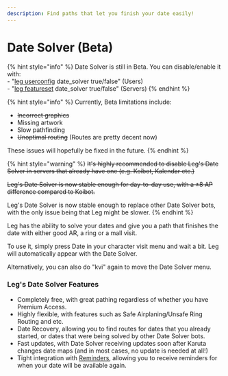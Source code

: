 ```yaml
---
description: Find paths that let you finish your date easily!
---
```


# Date Solver (Beta)

{% hint style="info" %}
Date Solver is still in Beta. You can disable/enable it with:\
\- "[leg userconfig](../bot-management/user-feature-configuration/) date\_solver true/false" (Users)\
\- "[leg featureset](../bot-management/guild-feature-configuration/) date\_solver true/false" (Servers)
{% endhint %}

{% hint style="info" %}
Currently, Beta limitations include:

* ~~Incorrect graphics~~
* Missing artwork
* Slow pathfinding
* ~~Unoptimal routing~~ (Routes are pretty decent now)

These issues will hopefully be fixed in the future.
{% endhint %}

{% hint style="warning" %}
~~It's highly recommended to disable Leg's Date Solver in servers that already have one (e.g. Koibot, Kalendar etc.)~~

~~Leg's Date Solver is now stable enough for day-to-day use, with a ±8 AP difference compared to Koibot.~~

Leg's Date Solver is now stable enough to replace other Date Solver bots, with the only issue being that Leg might be slower.
{% endhint %}

Leg has the ability to solve your dates and give you a path that finishes the date with either good AR, a ring or a mall visit.

To use it, simply press Date in your character visit menu and wait a bit. Leg will automatically appear with the Date Solver.

Alternatively, you can also do "kvi" again to move the Date Solver menu.

### Leg's Date Solver Features

* Completely free, with great pathing regardless of whether you have Premium Access.
* Highly flexible, with features such as Safe Airplaning/Unsafe Ring Routing and etc.
* Date Recovery, allowing you to find routes for dates that you already started, or dates that were being solved by other Date Solver bots.
* Fast updates, with Date Solver receiving updates soon after Karuta changes date maps (and in most cases, no update is needed at all!)
* Tight integration with [Reminders](../useful-utilities/reminders.md), allowing you to receive reminders for when your date will be available again.
